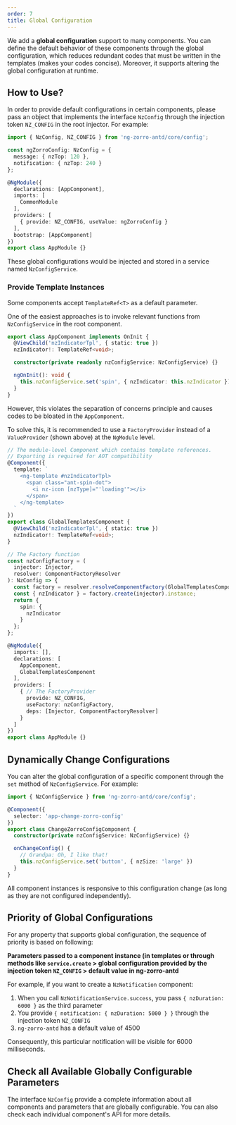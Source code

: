 ```yaml
---
order: 7
title: Global Configuration
---
```


We add a **global configuration** support to many components. You can define the default behavior of these components through the global configuration, which reduces redundant codes that must be written in the templates (makes your codes concise). Moreover, it supports altering the global configuration at runtime.

## How to Use?

In order to provide default configurations in certain components, please pass an object that implements the interface `NzConfig` through the injection token `NZ_CONFIG` in the root injector. For example:

```typescript
import { NzConfig, NZ_CONFIG } from 'ng-zorro-antd/core/config';

const ngZorroConfig: NzConfig = {
  message: { nzTop: 120 },
  notification: { nzTop: 240 }
};

@NgModule({
  declarations: [AppComponent],
  imports: [
    CommonModule
  ],
  providers: [
    { provide: NZ_CONFIG, useValue: ngZorroConfig }
  ],
  bootstrap: [AppComponent]
})
export class AppModule {}
```

These global configurations would be injected and stored in a service named `NzConfigService`.

### Provide Template Instances

Some components accept `TemplateRef<T>` as a default parameter.

One of the easiest approaches is to invoke relevant functions from `NzConfigService` in the root component.

```typescript
export class AppComponent implements OnInit {
  @ViewChild('nzIndicatorTpl', { static: true })
  nzIndicator!: TemplateRef<void>;

  constructor(private readonly nzConfigService: NzConfigService) {}

  ngOnInit(): void {
    this.nzConfigService.set('spin', { nzIndicator: this.nzIndicator });
  }
}
```

However, this violates the separation of concerns principle and causes codes to be bloated in the `AppComponent`.

To solve this, it is recommended to use a `FactoryProvider` instead of a `ValueProvider` (shown above) at the `NgModule` level.

```typescript
// The module-level Component which contains template references.
// Exporting is required for AOT compatibility
@Component({
  template: `
    <ng-template #nzIndicatorTpl>
      <span class="ant-spin-dot">
        <i nz-icon [nzType]="'loading'"></i>
      </span>
    </ng-template>
  `
})
export class GlobalTemplatesComponent {
  @ViewChild('nzIndicatorTpl', { static: true })
  nzIndicator!: TemplateRef<void>;
}

// The Factory function
const nzConfigFactory = (
  injector: Injector,
  resolver: ComponentFactoryResolver
): NzConfig => {
  const factory = resolver.resolveComponentFactory(GlobalTemplatesComponent);
  const { nzIndicator } = factory.create(injector).instance;
  return {
    spin: {
      nzIndicator
    }
  };
};

@NgModule({
  imports: [],
  declarations: [
    AppComponent,
    GlobalTemplatesComponent
  ],
  providers: [
    { // The FactoryProvider
      provide: NZ_CONFIG,
      useFactory: nzConfigFactory,
      deps: [Injector, ComponentFactoryResolver]
    }
  ]
})
export class AppModule {}
```

## Dynamically Change Configurations

You can alter the global configuration of a specific component through the `set` method of `NzConfigService`. For example:

```typescript
import { NzConfigService } from 'ng-zorro-antd/core/config';

@Component({
  selector: 'app-change-zorro-config'
})
export class ChangeZorroConfigComponent {
  constructor(private nzConfigService: NzConfigService) {}

  onChangeConfig() {
    // Grandpa: Oh, I like that!
    this.nzConfigService.set('button', { nzSize: 'large' })
  }
}
```

All component instances is responsive to this configuration change (as long as they are not configured independently).

## Priority of Global Configurations

For any property that supports global configuration, the sequence of priority is based on following:

**Parameters passed to a component instance (in templates or through methods like `service.create` > global configuration provided by the injection token `NZ_CONFIG` > default value in ng-zorro-antd**

For example, if you want to create a `NzNotification` component:

1. When you call `NzNotificationService.success`, you pass `{ nzDuration: 6000 }` as the third parameter
2. You provide `{ notification: { nzDuration: 5000 } }` through the injection token `NZ_CONFIG`
3. `ng-zorro-antd` has a default value of 4500

Consequently, this particular notification will be visible for 6000 milliseconds.

## Check all Available Globally Configurable Parameters

The interface `NzConfig` provide a complete information about all components and parameters that are globally configurable. You can also check each individual component's API for more details.

